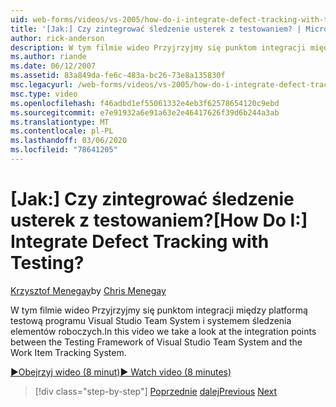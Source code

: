 ```yaml
---
uid: web-forms/videos/vs-2005/how-do-i-integrate-defect-tracking-with-testing
title: '[Jak:] Czy zintegrować śledzenie usterek z testowaniem? | Microsoft Docs'
author: rick-anderson
description: W tym filmie wideo Przyjrzyjmy się punktom integracji między platformą testową programu Visual Studio Team System i systemem śledzenia elementów roboczych.
ms.author: riande
ms.date: 06/12/2007
ms.assetid: 83a849da-fe6c-483a-bc26-73e8a135830f
msc.legacyurl: /web-forms/videos/vs-2005/how-do-i-integrate-defect-tracking-with-testing
msc.type: video
ms.openlocfilehash: f46adbd1ef55061332e4eb3f62578654120c9ebd
ms.sourcegitcommit: e7e91932a6e91a63e2e46417626f39d6b244a3ab
ms.translationtype: MT
ms.contentlocale: pl-PL
ms.lasthandoff: 03/06/2020
ms.locfileid: "78641205"
---
```

# <a name="how-do-i-integrate-defect-tracking-with-testing"></a><span data-ttu-id="ac4a8-104">[Jak:] Czy zintegrować śledzenie usterek z testowaniem?</span><span class="sxs-lookup"><span data-stu-id="ac4a8-104">[How Do I:] Integrate Defect Tracking with Testing?</span></span>

<span data-ttu-id="ac4a8-105">[Krzysztof Menegay](https://twitter.com/CMenegay)</span><span class="sxs-lookup"><span data-stu-id="ac4a8-105">by [Chris Menegay](https://twitter.com/CMenegay)</span></span>

<span data-ttu-id="ac4a8-106">W tym filmie wideo Przyjrzyjmy się punktom integracji między platformą testową programu Visual Studio Team System i systemem śledzenia elementów roboczych.</span><span class="sxs-lookup"><span data-stu-id="ac4a8-106">In this video we take a look at the integration points between the Testing Framework of Visual Studio Team System and the Work Item Tracking System.</span></span>

[<span data-ttu-id="ac4a8-107">&#9654;Obejrzyj wideo (8 minut)</span><span class="sxs-lookup"><span data-stu-id="ac4a8-107">&#9654; Watch video (8 minutes)</span></span>](https://channel9.msdn.com/Blogs/ASP-NET-Site-Videos/how-do-i-integrate-defect-tracking-with-testing)

> [!div class="step-by-step"]
> <span data-ttu-id="ac4a8-108">[Poprzednie](the-effects-of-viewstate.md)
> [dalej](how-do-i-create-my-own-bug-work-item.md)</span><span class="sxs-lookup"><span data-stu-id="ac4a8-108">[Previous](the-effects-of-viewstate.md)
[Next](how-do-i-create-my-own-bug-work-item.md)</span></span>
